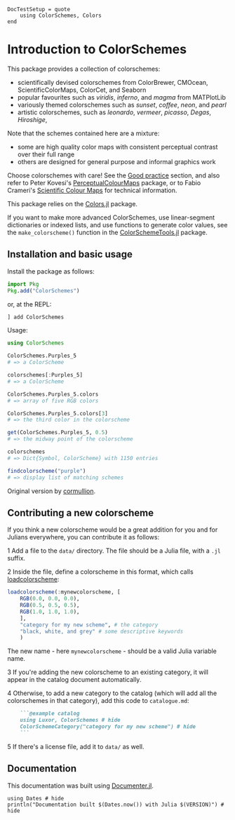```@meta
DocTestSetup = quote
    using ColorSchemes, Colors
end
```

# Introduction to ColorSchemes
This package provides a collection of colorschemes:

- scientifically devised colorschemes from ColorBrewer, CMOcean, ScientificColorMaps, ColorCet, and Seaborn
- popular favourites such as _viridis_, _inferno_, and _magma_ from MATPlotLib
- variously themed colorschemes such as _sunset_, _coffee_, _neon_, and _pearl_
- artistic colorschemes, such as _leonardo_, _vermeer_, _picasso_, _Degas_, _Hiroshige_,  

Note that the schemes contained here are a mixture:

- some are high quality color maps with consistent perceptual contrast over their full range
- others are designed for general purpose and informal graphics work

Choose colorschemes with care! See the [Good practice](@ref) section, and also refer to Peter Kovesi's [PerceptualColourMaps](https://github.com/peterkovesi/PerceptualColourMaps.jl) package, or to Fabio Crameri's [Scientific Colour Maps](http://www.fabiocrameri.ch/colourmaps.php) for technical information.

This package relies on the [Colors.jl](https://github.com/JuliaGraphics/Colors.jl) package.

If you want to make more advanced ColorSchemes, use linear-segment dictionaries or indexed lists, and use functions to generate color values, see the `make_colorscheme()` function in the [ColorSchemeTools.jl](https://github.com/JuliaGraphics/ColorSchemeTools.jl) package.

## Installation and basic usage

Install the package as follows:

```julia
import Pkg
Pkg.add("ColorSchemes")
```

or, at the REPL:

```julia
] add ColorSchemes
```

Usage:

```julia
using ColorSchemes

ColorSchemes.Purples_5 
# => a ColorScheme 

colorschemes[:Purples_5]
# => a ColorScheme 

ColorSchemes.Purples_5.colors
# => array of five RGB colors

ColorSchemes.Purples_5.colors[3]
# => the third color in the colorscheme

get(ColorSchemes.Purples_5, 0.5)
# => the midway point of the colorscheme 

colorschemes
# => Dict{Symbol, ColorScheme} with 1150 entries

findcolorscheme("purple")
# => display list of matching schemes
```

Original version by [cormullion](https://github.com/cormullion).

## Contributing a new colorscheme

If you think a new colorscheme would be a great addition for you and for Julians everywhere, you can contribute it as follows:

1 Add a file to the `data/` directory. The file should be a Julia file, with a `.jl` suffix.

2 Inside the file, define a colorscheme in this format, which calls [loadcolorscheme](@ref):

```julia
loadcolorscheme(:mynewcolorscheme, [
    RGB(0.0, 0.0, 0.0),
    RGB(0.5, 0.5, 0.5),
    RGB(1.0, 1.0, 1.0),
    ], 
    "category for my new scheme", # the category
    "black, white, and grey" # some descriptive keywords
    )
```

The new name - here `mynewcolorscheme` - should be a valid Julia variable name.

3 If you're adding the new colorscheme to an existing category, it will appear in the catalog document automatically.

4 Otherwise, to add a new category to the catalog (which will add all the colorschemes in that category), add this code to `catalogue.md`:

```markdown
    ```@example catalog
    using Luxor, ColorSchemes # hide
    ColorSchemeCategory("category for my new scheme") # hide
    ```
```

5 If there's a license file, add it to `data/` as well.

## Documentation

This documentation was built using [Documenter.jl](https://github.com/JuliaDocs).

```@example
using Dates # hide
println("Documentation built $(Dates.now()) with Julia $(VERSION)") # hide
```
